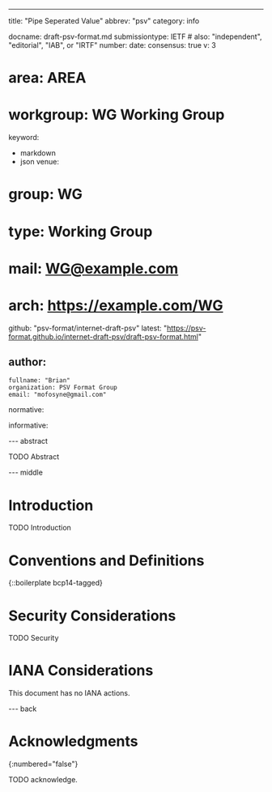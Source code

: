 ---
title: "Pipe Seperated Value"
abbrev: "psv"
category: info

docname: draft-psv-format.md
submissiontype: IETF  # also: "independent", "editorial", "IAB", or "IRTF"
number:
date:
consensus: true
v: 3
# area: AREA
# workgroup: WG Working Group
keyword:
 - markdown
 - json
venue:
#  group: WG
#  type: Working Group
#  mail: WG@example.com
#  arch: https://example.com/WG
  github: "psv-format/internet-draft-psv"
  latest: "https://psv-format.github.io/internet-draft-psv/draft-psv-format.html"

author:
 -
    fullname: "Brian"
    organization: PSV Format Group
    email: "mofosyne@gmail.com"

normative:

informative:


--- abstract

TODO Abstract


--- middle

# Introduction

TODO Introduction


# Conventions and Definitions

{::boilerplate bcp14-tagged}


# Security Considerations

TODO Security


# IANA Considerations

This document has no IANA actions.


--- back

# Acknowledgments
{:numbered="false"}

TODO acknowledge.
